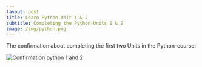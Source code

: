 ```yaml
---
layout: post
title: Learn Python Unit 1 & 2
subtitle: Completing the Python-Units 1 & 2
image: /img/python.png
---
```


The confirmation about completing the first two Units in the Python-course:

![Confirmation python 1 and 2](\cleeb94.github.io\img\Python_Unit_1_and_2.png "Confirmation")

